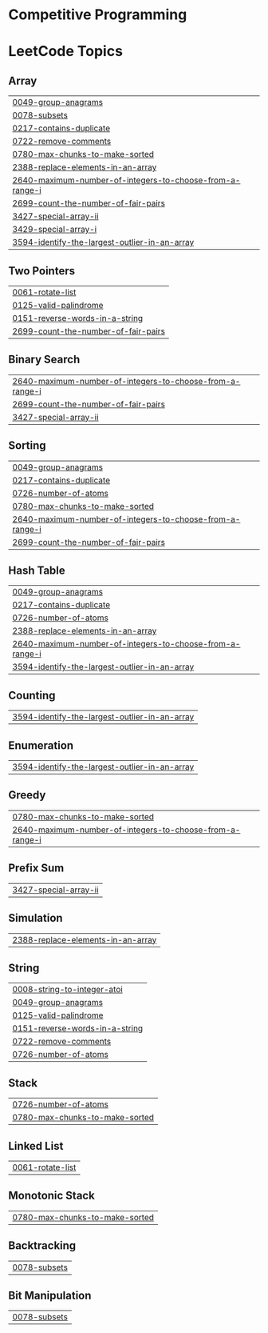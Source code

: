 # Competitive Programming

<!---LeetCode Topics Start-->
# LeetCode Topics
## Array
|  |
| ------- |
| [0049-group-anagrams](https://github.com/MastewalB/a2sv-competitive-programming/tree/master/0049-group-anagrams) |
| [0078-subsets](https://github.com/MastewalB/a2sv-competitive-programming/tree/master/0078-subsets) |
| [0217-contains-duplicate](https://github.com/MastewalB/a2sv-competitive-programming/tree/master/0217-contains-duplicate) |
| [0722-remove-comments](https://github.com/MastewalB/a2sv-competitive-programming/tree/master/0722-remove-comments) |
| [0780-max-chunks-to-make-sorted](https://github.com/MastewalB/a2sv-competitive-programming/tree/master/0780-max-chunks-to-make-sorted) |
| [2388-replace-elements-in-an-array](https://github.com/MastewalB/a2sv-competitive-programming/tree/master/2388-replace-elements-in-an-array) |
| [2640-maximum-number-of-integers-to-choose-from-a-range-i](https://github.com/MastewalB/a2sv-competitive-programming/tree/master/2640-maximum-number-of-integers-to-choose-from-a-range-i) |
| [2699-count-the-number-of-fair-pairs](https://github.com/MastewalB/a2sv-competitive-programming/tree/master/2699-count-the-number-of-fair-pairs) |
| [3427-special-array-ii](https://github.com/MastewalB/a2sv-competitive-programming/tree/master/3427-special-array-ii) |
| [3429-special-array-i](https://github.com/MastewalB/a2sv-competitive-programming/tree/master/3429-special-array-i) |
| [3594-identify-the-largest-outlier-in-an-array](https://github.com/MastewalB/a2sv-competitive-programming/tree/master/3594-identify-the-largest-outlier-in-an-array) |
## Two Pointers
|  |
| ------- |
| [0061-rotate-list](https://github.com/MastewalB/a2sv-competitive-programming/tree/master/0061-rotate-list) |
| [0125-valid-palindrome](https://github.com/MastewalB/a2sv-competitive-programming/tree/master/0125-valid-palindrome) |
| [0151-reverse-words-in-a-string](https://github.com/MastewalB/a2sv-competitive-programming/tree/master/0151-reverse-words-in-a-string) |
| [2699-count-the-number-of-fair-pairs](https://github.com/MastewalB/a2sv-competitive-programming/tree/master/2699-count-the-number-of-fair-pairs) |
## Binary Search
|  |
| ------- |
| [2640-maximum-number-of-integers-to-choose-from-a-range-i](https://github.com/MastewalB/a2sv-competitive-programming/tree/master/2640-maximum-number-of-integers-to-choose-from-a-range-i) |
| [2699-count-the-number-of-fair-pairs](https://github.com/MastewalB/a2sv-competitive-programming/tree/master/2699-count-the-number-of-fair-pairs) |
| [3427-special-array-ii](https://github.com/MastewalB/a2sv-competitive-programming/tree/master/3427-special-array-ii) |
## Sorting
|  |
| ------- |
| [0049-group-anagrams](https://github.com/MastewalB/a2sv-competitive-programming/tree/master/0049-group-anagrams) |
| [0217-contains-duplicate](https://github.com/MastewalB/a2sv-competitive-programming/tree/master/0217-contains-duplicate) |
| [0726-number-of-atoms](https://github.com/MastewalB/a2sv-competitive-programming/tree/master/0726-number-of-atoms) |
| [0780-max-chunks-to-make-sorted](https://github.com/MastewalB/a2sv-competitive-programming/tree/master/0780-max-chunks-to-make-sorted) |
| [2640-maximum-number-of-integers-to-choose-from-a-range-i](https://github.com/MastewalB/a2sv-competitive-programming/tree/master/2640-maximum-number-of-integers-to-choose-from-a-range-i) |
| [2699-count-the-number-of-fair-pairs](https://github.com/MastewalB/a2sv-competitive-programming/tree/master/2699-count-the-number-of-fair-pairs) |
## Hash Table
|  |
| ------- |
| [0049-group-anagrams](https://github.com/MastewalB/a2sv-competitive-programming/tree/master/0049-group-anagrams) |
| [0217-contains-duplicate](https://github.com/MastewalB/a2sv-competitive-programming/tree/master/0217-contains-duplicate) |
| [0726-number-of-atoms](https://github.com/MastewalB/a2sv-competitive-programming/tree/master/0726-number-of-atoms) |
| [2388-replace-elements-in-an-array](https://github.com/MastewalB/a2sv-competitive-programming/tree/master/2388-replace-elements-in-an-array) |
| [2640-maximum-number-of-integers-to-choose-from-a-range-i](https://github.com/MastewalB/a2sv-competitive-programming/tree/master/2640-maximum-number-of-integers-to-choose-from-a-range-i) |
| [3594-identify-the-largest-outlier-in-an-array](https://github.com/MastewalB/a2sv-competitive-programming/tree/master/3594-identify-the-largest-outlier-in-an-array) |
## Counting
|  |
| ------- |
| [3594-identify-the-largest-outlier-in-an-array](https://github.com/MastewalB/a2sv-competitive-programming/tree/master/3594-identify-the-largest-outlier-in-an-array) |
## Enumeration
|  |
| ------- |
| [3594-identify-the-largest-outlier-in-an-array](https://github.com/MastewalB/a2sv-competitive-programming/tree/master/3594-identify-the-largest-outlier-in-an-array) |
## Greedy
|  |
| ------- |
| [0780-max-chunks-to-make-sorted](https://github.com/MastewalB/a2sv-competitive-programming/tree/master/0780-max-chunks-to-make-sorted) |
| [2640-maximum-number-of-integers-to-choose-from-a-range-i](https://github.com/MastewalB/a2sv-competitive-programming/tree/master/2640-maximum-number-of-integers-to-choose-from-a-range-i) |
## Prefix Sum
|  |
| ------- |
| [3427-special-array-ii](https://github.com/MastewalB/a2sv-competitive-programming/tree/master/3427-special-array-ii) |
## Simulation
|  |
| ------- |
| [2388-replace-elements-in-an-array](https://github.com/MastewalB/a2sv-competitive-programming/tree/master/2388-replace-elements-in-an-array) |
## String
|  |
| ------- |
| [0008-string-to-integer-atoi](https://github.com/MastewalB/a2sv-competitive-programming/tree/master/0008-string-to-integer-atoi) |
| [0049-group-anagrams](https://github.com/MastewalB/a2sv-competitive-programming/tree/master/0049-group-anagrams) |
| [0125-valid-palindrome](https://github.com/MastewalB/a2sv-competitive-programming/tree/master/0125-valid-palindrome) |
| [0151-reverse-words-in-a-string](https://github.com/MastewalB/a2sv-competitive-programming/tree/master/0151-reverse-words-in-a-string) |
| [0722-remove-comments](https://github.com/MastewalB/a2sv-competitive-programming/tree/master/0722-remove-comments) |
| [0726-number-of-atoms](https://github.com/MastewalB/a2sv-competitive-programming/tree/master/0726-number-of-atoms) |
## Stack
|  |
| ------- |
| [0726-number-of-atoms](https://github.com/MastewalB/a2sv-competitive-programming/tree/master/0726-number-of-atoms) |
| [0780-max-chunks-to-make-sorted](https://github.com/MastewalB/a2sv-competitive-programming/tree/master/0780-max-chunks-to-make-sorted) |
## Linked List
|  |
| ------- |
| [0061-rotate-list](https://github.com/MastewalB/a2sv-competitive-programming/tree/master/0061-rotate-list) |
## Monotonic Stack
|  |
| ------- |
| [0780-max-chunks-to-make-sorted](https://github.com/MastewalB/a2sv-competitive-programming/tree/master/0780-max-chunks-to-make-sorted) |
## Backtracking
|  |
| ------- |
| [0078-subsets](https://github.com/MastewalB/a2sv-competitive-programming/tree/master/0078-subsets) |
## Bit Manipulation
|  |
| ------- |
| [0078-subsets](https://github.com/MastewalB/a2sv-competitive-programming/tree/master/0078-subsets) |
<!---LeetCode Topics End-->